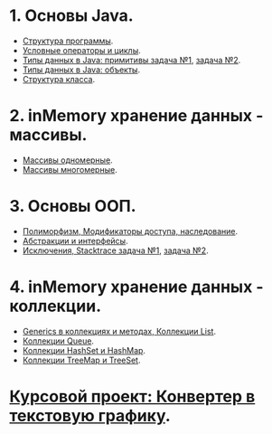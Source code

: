 # 1. Основы Java.
- [Структура программы](https://github.com/Rik137/HomeWork1/blob/main/README.md).
- [Условные операторы и циклы](https://github.com/Rik137/HomeWork2).
- [Типы данных в Java: примитивы задача №1](https://github.com/Rik137/HomeWork4), [задача №2](https://github.com/Rik137/HomeWork4a/tree/master).
- [Типы данных в Java: объекты]().
- [Структура класса]().
# 2. inMemory хранение данных - массивы.
- [Массивы одномерные](https://github.com/Rik137/HomeWork6/tree/master).
- [Массивы многомерные](https://github.com/Rik137/lesson8).
# 3. Основы ООП.
- [Полиморфизм, Модификаторы доступа, наследование](https://github.com/Rik137/HomeWork8/tree/master).
- [Абстракции и интерфейсы](https://github.com/Rik137/HomeWork9a/tree/master).
- [Исключения, Stacktrace задача №1](https://github.com/Rik137/lesson12), [задача №2](https://github.com/Rik137/HomeWork10a/tree/master).
# 4. inMemory хранение данных - коллекции.
- [Generics в коллекциях и методах, Коллекции List](https://github.com/Rik137/HomeWork11/tree/master).
- [Коллекции Queue](https://github.com/Rik137/HomeWork12/tree/master).
- [Коллекции HashSet и HashMap](https://github.com/Rik137/HomeWork13/tree/master).
- [Коллекции TreeMap и TreeSet]().
# [Курсовой проект: Конвертер в текстовую графику]().


